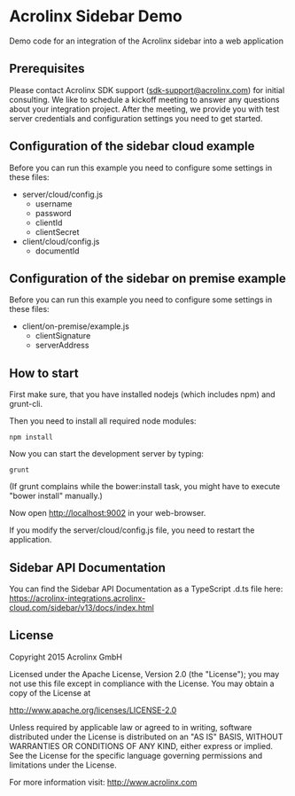 # Acrolinx Sidebar Demo

Demo code for an integration of the Acrolinx sidebar into a web application

## Prerequisites

Please contact Acrolinx SDK support (sdk-support@acrolinx.com) for initial consulting. 
We like to schedule a kickoff meeting to answer any questions about your integration project. 
After the meeting, we provide you with test server credentials and configuration settings you need to get started.

## Configuration of the sidebar cloud example

Before you can run this example you need to configure some settings in these files:

  * server/cloud/config.js
    * username
    * password
    * clientId
    * clientSecret
  * client/cloud/config.js
    * documentId

## Configuration of the sidebar on premise example

Before you can run this example you need to configure some settings in these files:
  * client/on-premise/example.js
    * clientSignature
    * serverAddress

## How to start
First make sure, that you have installed nodejs (which includes npm) and grunt-cli.

Then you need to install all required node modules:

    npm install

Now you can start the development server by typing:

    grunt

(If grunt complains while the bower:install task, you might have to execute "bower install" manually.)

Now open [http://localhost:9002](http://localhost:9002) in your web-browser.

If you modify the server/cloud/config.js file, you need to restart the application.

## Sidebar API Documentation

You can find the Sidebar API Documentation as a TypeScript .d.ts file here:  
https://acrolinx-integrations.acrolinx-cloud.com/sidebar/v13/docs/index.html  

## License

Copyright 2015 Acrolinx GmbH

Licensed under the Apache License, Version 2.0 (the "License");
you may not use this file except in compliance with the License.
You may obtain a copy of the License at

http://www.apache.org/licenses/LICENSE-2.0

Unless required by applicable law or agreed to in writing, software
distributed under the License is distributed on an "AS IS" BASIS,
WITHOUT WARRANTIES OR CONDITIONS OF ANY KIND, either express or implied.
See the License for the specific language governing permissions and
limitations under the License.

For more information visit: http://www.acrolinx.com


